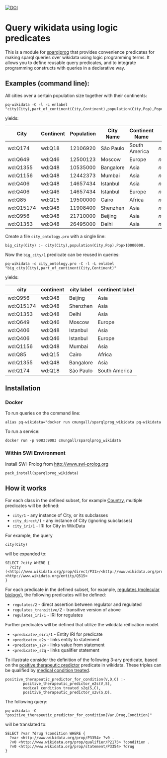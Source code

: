[![DOI](https://zenodo.org/badge/13996//sparqlprog_wikidata.svg)](https://zenodo.org/badge/latestdoi/13996//sparqlprog_wikidata)

# Query wikidata using logic predicates

This is a module for
[sparqlprog](https://github.com/cmungall/sparqlprog) that provides
convenience predicates for making sparql queries over wikidata using
logic programming terms. It allows you to define reusable query
predicates, and to integrate programming constructs with queries in a
declarative way.

## Examples (command line):

All cities over a certain population size together with their continents:

```
pq-wikidata -C -l -L enlabel "city(City),part_of_continent(City,Continent),population(City,Pop),Pop>10000000"
```

yields:

|City|Continent|Population|City Name|Continent Name||
|---|---|---|---|---|---|
|wd:Q174|wd:Q18|12106920|São Paulo|South America|$null$
|wd:Q649|wd:Q46|12500123|Moscow|Europe|$null$
|wd:Q1355|wd:Q48|10535000|Bangalore|Asia|$null$
|wd:Q1156|wd:Q48|12442373|Mumbai|Asia|$null$
|wd:Q406|wd:Q48|14657434|Istanbul|Asia|$null$
|wd:Q406|wd:Q46|14657434|Istanbul|Europe|$null$
|wd:Q85|wd:Q15|19500000|Cairo|Africa|$null$
|wd:Q15174|wd:Q48|11908400|Shenzhen|Asia|$null$
|wd:Q956|wd:Q48|21710000|Beijing|Asia|$null$
|wd:Q1353|wd:Q48|26495000|Delhi|Asia|$null$


Create a file `city_ontology.pro` with a single line:

```
big_city(City) :- city(City),population(City,Pop),Pop>10000000.
```

Now the `big_city/1` predicate can be reused in queries:

```
pq-wikidata -c city_ontology.pro -C -l -L enlabel "big_city(City),part_of_continent(City,Continent)"
```

yields:

|city|continent|city label|continent label|
|---|---|---|---|
|wd:Q956|wd:Q48|Beijing|Asia|
|wd:Q15174|wd:Q48|Shenzhen|Asia|
|wd:Q1353|wd:Q48|Delhi|Asia|
|wd:Q649|wd:Q46|Moscow|Europe|
|wd:Q406|wd:Q48|Istanbul|Asia|
|wd:Q406|wd:Q46|Istanbul|Europe|
|wd:Q1156|wd:Q48|Mumbai|Asia|
|wd:Q85|wd:Q15|Cairo|Africa|
|wd:Q1355|wd:Q48|Bangalore|Asia|
|wd:Q174|wd:Q18|São Paulo|South America|


## Installation

### Docker

To run queries on the command line:

`alias pq-wikidata="docker run cmungall/sparqlprog_wikidata pq-wikidata`

To run a service:

`docker run -p 9083:9083 cmungall/sparqlprog_wikidata`



### Within SWI Environment

Install SWI-Prolog from http://www.swi-prolog.org

    pack_install(sparqlprog_wikidata)

## How it works

For each class in the defined subset, for example [Country](http://www.wikidata.org/entity/Q551), multiple predicates will be defined:

 * `city/1` - any instance of City, or its subclasses
 * `city_direct/1` - any instance of City (ignoring subclasses)
 * `city_iri/1` - IRI for City in WikiData

For example, the query

`city(City)`

will be expanded to:

```
SELECT ?city WHERE {
  ?city (<http://www.wikidata.org/prop/direct/P31>/<http://www.wikidata.org/prop/direct/P279>*) <http://www.wikidata.org/entity/Q515>
}
```

For each predicate in the defined subset, for example, [regulates (molecular biology)](http://www.wikidata.org/prop/direct/P128), the following predicates will be defined:

 * `regulates/2` - direct assertion between regulator and regulated
 * `regulates_transitive/`2 - transitive version of above
 * `regulates_iri/1` - IRI for regulates

Further predicates will be defined that utilize the wikidata reification model. 

 * `<predicate>_eiri/1` - Entity IRI for predicate
 * `<predicate>_e2s` - links entity to statement
 * `<predicate>_s2v` - links value from statement
 * `<predicate>_s2q` - links qualifier statement

To illustrate consider the definition of the following 3-ary predicate, based on the [positive therapeutic predictor](http://www.wikidata.org/prop/direct/P3354) predicate in wikidata. These triples can be qualified by [medical condition treated](http://www.wikidata.org/prop/direct/P2175).

```
positive_therapeutic_predictor_for_condition(V,D,C) :-
        positive_therapeutic_predictor_e2s(V,S),
        medical_condition_treated_s2q(S,C),
        positive_therapeutic_predictor_s2v(S,D).
```


The following query:

```
pq-wikidata -C "positive_therapeutic_predictor_for_condition(Var,Drug,Condition)"
```

will be translated to:

```
SELECT ?var ?drug ?condition WHERE {
  ?var <http://www.wikidata.org/prop/P3354> ?v0 .
  ?v0 <http://www.wikidata.org/prop/qualifier/P2175> ?condition .
  ?v0 <http://www.wikidata.org/prop/statement/P3354> ?drug
}
```
